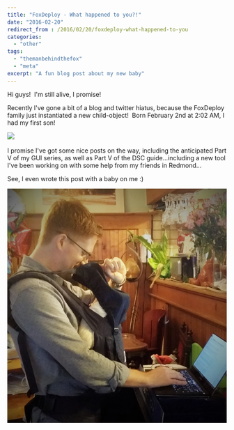 ```yaml
---
title: "FoxDeploy - What happened to you?!"
date: "2016-02-20"
redirect_from : /2016/02/20/foxdeploy-what-happened-to-you
categories: 
  - "other"
tags: 
  - "themanbehindthefox"
  - "meta"
excerpt: "A fun blog post about my new baby"
---
```


Hi guys!  I'm still alive, I promise!

Recently I've gone a bit of a blog and twitter hiatus, because the FoxDeploy family just instantiated a new child-object!  Born February 2nd at 2:02 AM, I had my first son!

![](../assets/images/2016/02/https://foxdeploy.files.wordpress.com/2016/02/12670121_10102062209093473_1149475081540864560_n.jpg)

I promise I've got some nice posts on the way, including the anticipated Part V of my GUI series, as well as Part V of the DSC guide...including a new tool I've been working on with some help from my friends in Redmond...

See, I even wrote this post with a baby on me :)

![](../assets/images/2016/02/images/2016-02-20.png)

